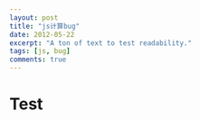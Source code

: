```yaml
---
layout: post
title: "js计算bug"
date: 2012-05-22
excerpt: "A ton of text to test readability."
tags: [js, bug]
comments: true
---
```


# Test